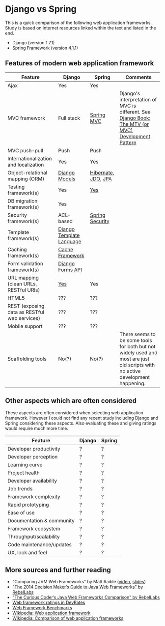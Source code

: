 Django vs Spring
================

This is a quick comparison of the following web application frameworks. Study is based on internet resources linked within the text and listed in the end.
- Django (version 1.7.1)
- Spring Framework (version 4.1.1)


Features of modern web application framework
--------------------------------------------

Feature                               | Django | Spring | Comments
------------------------------------- | ------ | ------ | --------
Ajax                                  | Yes    | Yes | 
MVC framework                         | Full stack | [Spring MVC][6] |Django's interpretation of MVC is different. See [Django Book: The MTV (or MVC) Development Pattern][9] |
MVC push-pull                         | Push   | Push | 
Internationalization and localization | Yes    | Yes | 
Object-relational mapping (ORM)       | [Django Models][1] | [Hibernate][2], [JDO][2], [JPA][3] | 
Testing framework(s)                  | Yes    | [Yes][5] | 
DB migration framework(s)             | Yes    | 
Security framework(s)                | ACL-based | [Spring Security][10] | 
Template framework(s)                        | [Django Template Language](http://docs.djangoproject.com/en/dev/topics/templates/) | 
Caching framework(s)                         | [Cache Framework](http://docs.djangoproject.com/en/dev/topics/cache/) | 
Form validation framework(s)                 | [Django Forms API][8] | 
URL mapping (clean URLs, RESTful URIs)       | [Yes][7] | Yes |
HTML5                                        | ??? | ???
REST (exposing data as RESTful web services) | ??? | ???
Mobile support                               | ??? | ???
Scaffolding tools                           | No(?) | No(?) | There seems to be some tools for both but not widely used and most are just old scripts with no active development happening.

Other aspects which are often considered
----------------------------------------

These aspects are often considered when selecting web application framework. However I could not find any recent study including Django and Spring considering these aspects. Also evaluating these and giving ratings would require much more time.

Feature                               | Django |  Spring
------------------------------------- | ------ | ------
Developer productivity                | ? | ?
Developer perception                  | ? | ?
Learning curve                        | ? | ?
Project health                        | ? | ?
Developer availability                | ? | ?
Job trends                            | ? | ?
Framework complexity                  | ? | ?
Rapid prototyping                     | ? | ?
Ease of use                           | ? | ?
Documentation & community             | ? | ?
Framework ecosystem                   | ? | ?
Throughput/scalability                | ? | ?
Code maintenance/updates              | ? | ?
UX, look and feel                     | ? | ?


More sources and further reading
--------------------------------

* "Comparing JVM Web Frameworks" by Matt Raible ([video](https://www.youtube.com/watch?v=ygW8fJVlDxQ), [slides](http://www.slideshare.net/mraible/comparing-jvm-web-frameworks-february-2014))
* ["The 2014 Decision Maker’s Guide to Java Web Frameworks" by RebelLabs](http://zeroturnaround.com/rebellabs/the-2014-decision-makers-guide-to-java-web-frameworks/)
* ["The Curious Coder’s Java Web Frameworks Comparison" by RebelLabs](http://zeroturnaround.com/rebellabs/the-curious-coders-java-web-frameworks-comparison-spring-mvc-grails-vaadin-gwt-wicket-play-struts-and-jsf/)
* [Web framework ratings in DevRates](http://devrates.com/project/list?query=[web+framework])
* [Web Framework Benchmarks](http://www.techempower.com/benchmarks/)
* [Wikipedia: Web application framework](http://en.wikipedia.org/wiki/Web_application_framework)
* [Wikipedia: Comparison of web application frameworks](http://en.wikipedia.org/wiki/Comparison_of_web_application_frameworks)

[1]: https://docs.djangoproject.com/en/dev/topics/db/models/ "Django Models"
[2]: http://en.wikipedia.org/wiki/Hibernate_%28Java%29 "Hibernate"
[3]: http://en.wikipedia.org/wiki/Java_Data_Objects "JDO"
[4]: http://en.wikipedia.org/wiki/Java_Persistence_API "JPA"
[5]: http://docs.spring.io/spring-framework/docs/3.2.x/spring-framework-reference/html/testing.html "Spring Framework Testing"
[6]: http://docs.spring.io/spring/docs/current/spring-framework-reference/html/mvc.html "Spring MVC"
[7]: https://docs.djangoproject.com/en/dev/topics/http/urls/ "Django URL dispatcher"
[8]: http://docs.djangoproject.com/en/dev/ref/forms/api/#ref-forms-api "Django Forms API"
[9]: http://www.djangobook.com/en/2.0/chapter05.html#the-mtv-or-mvc-development-pattern "Django Book: The MTV (or MVC) Development Pattern"
[10]: http://projects.spring.io/spring-security/ "Spring Security"


